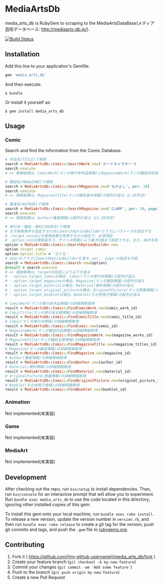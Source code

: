 # MediaArtsDb

media_arts_db is RubyGem to scraping to the MediaArtsDataBase(メディア芸術データベース: http://mediaarts-db.jp/).

[![Build Status](https://travis-ci.org/bisque33/media_arts_db.svg?branch=master)](https://travis-ci.org/bisque33/media_arts_db)

## Installation

Add this line to your application's Gemfile:

```ruby
gem 'media_arts_db'
```

And then execute:

    $ bundle

Or install it yourself as:

    $ gem install media_arts_db

## Usage

### Comic

Search and find the information from the Comic Database.

```ruby
# 作品名(TITLE)で検索
search = MediaArtsDb::Comic::SearchWork.new('カードキャプター')
search.execute
# => 検索結果は、ComicWork(マンガ単行本作品情報)とMagazineWork(マンガ雑誌作品情報)が混在する配列が返る

# 雑誌名(MAGAZINE)で検索
search = MediaArtsDb::Comic::SearchMagazine.new('なかよし', per: 10)
search.execute
# => 検索結果は、MagazineTitle(マンガ雑誌基本情報)の配列が返る（1-10件目）

# 著者名(AUTHOR)で検索
search = MediaArtsDb::Comic::SearchMagazine.new('CLAMP', per: 10, page: 2)
search.execute
# => 検索結果は、Author(著者情報)の配列が返る（11-20件目）
```

```ruby
# 単行本・雑誌・資料(SOURCE)で検索
# まず検索条件を指定するためにSearchOptionBuilderクラスにパラメータを設定する
# .target_xxxはどの検索結果を取得するかの設定で、必須項目
# .option_xxxは検索条件で、サイトの制限により最大5個まで設定できる。また、条件を削除する場合はnilを代入する
option = MediaArtsDb::Comic::SearchOptionBuilder.new
option.target_comic
option.option_title = 'さくら'
# SearchクラスにSearchOptionBuilderを渡す。per:, page:の指定も可能
search = MediaArtsDb::Comic::Search.new(option)
@result = search.execute
# => 検索結果は、targetの設定により以下が返る
# - option.target_comicの場合、Comic(マンガ単行本情報)の配列が返る
# - option.target_magazineの場合、Magazine(マンガ雑誌情報)の配列が返る
# - option.target_materialの場合、Material(資料情報)の配列が返る
# - option.target_original_pictureの場合、OriginalPicture(マンガ原画情報)の配列が返る
# - option.target_bookletの場合、Booklet(その他冊子情報)の配列が返る
```

```ruby
# ComicWork(マンガ単行本作品情報)の詳細情報取得
result = MediaArtsDb::Comic::FindComicWork.new(comic_work_id)
# ComicTitle(マンガ単行本全巻情報)の詳細情報取得
result = MediaArtsDb::Comic::FindComicTitle.new(comic_title_id)
# Comic(マンガ単行本情報)の詳細情報取得
result = MediaArtsDb::Comic::FindComic.new(comic_id)
# MagazineWork(マンガ雑誌作品情報)の詳細情報取得
result = MediaArtsDb::Comic::FindMagazineWork.new(magazine_works_id)
# MagazineTitle(マンガ雑誌全巻情報)の詳細情報取得
result = MediaArtsDb::Comic::FindMagazineTitle.new(magazine_titles_id)
# Magazine(マンガ雑誌情報)の詳細情報取得
result = MediaArtsDb::Comic::FindMagazine.new(magazine_id)
# Author(著者情報)の詳細情報取得
result = MediaArtsDb::Comic::FindAuthor.new(author_id)
# Material(資料情報)の詳細情報取得
result = MediaArtsDb::Comic::FindMaterial.new(material_id)
# OriginalPicture(原画情報)の詳細情報取得
result = MediaArtsDb::Comic::FindOriginalPicture.new(original_picture_id)
# Booklet(その他冊子情報)の詳細情報取得
result = MediaArtsDb::Comic::FindBooklet.new(booklet_id)
```

### Animation

Not implemented(未実装)

### Game

Not implemented(未実装)

### MediaArt

Not implemented(未実装)

## Development

After checking out the repo, run `bin/setup` to install dependencies. Then, run `bin/console` for an interactive prompt that will allow you to experiment. Run `bundle exec media_arts_db` to use the code located in this directory, ignoring other installed copies of this gem.

To install this gem onto your local machine, run `bundle exec rake install`. To release a new version, update the version number in `version.rb`, and then run `bundle exec rake release` to create a git tag for the version, push git commits and tags, and push the `.gem` file to [rubygems.org](https://rubygems.org).

## Contributing

1. Fork it ( https://github.com/[my-github-username]/media_arts_db/fork )
2. Create your feature branch (`git checkout -b my-new-feature`)
3. Commit your changes (`git commit -am 'Add some feature'`)
4. Push to the branch (`git push origin my-new-feature`)
5. Create a new Pull Request
